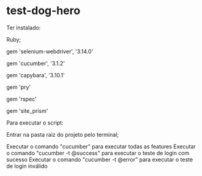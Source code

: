 # test-dog-hero

Ter instalado:

Ruby;

gem 'selenium-webdriver',        '3.14.0'

gem 'cucumber',                  '3.1.2'

gem 'capybara',                 '3.10.1'

gem 'pry'

gem 'rspec'

gem 'site_prism'

Para executar o script:

Entrar na pasta raiz do projeto pelo terminal;

Executar o comando "cucumber" para executar todas as features
Executar o comando "cucumber -t @success" para executar o teste de login com sucesso
Executar o comando "cucumber -t @error" para executar o teste de login inválido
